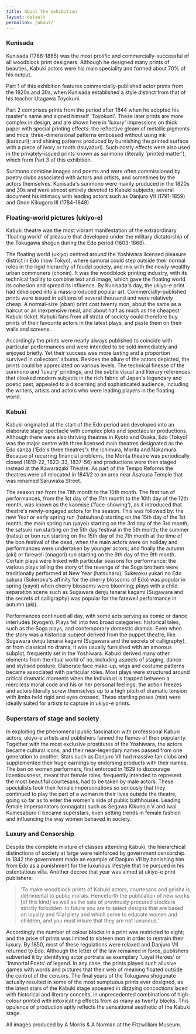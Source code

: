 ```yaml
---
title: About the exhibition
layout: default
permalink: /about/
---
```

### Kunisada

Kunisada (1786-1865) was the most prolific and commercially-successful of all woodblock print designers. Although he designed many prints of beauties, Kabuki actors were his main speciality and formed about 70% of his output.

Part 1 of this exhibition features commercially-published actor prints from the 1820s and 30s, when Kunisada established a style distinct from that of his teacher Utagawa Toyokuni.

Part 2 comprises prints from the period after 1844 when he adopted his master's name and signed himself 'Toyokuni'. These later prints are more complex in design, and are shown here in 'luxury' impressions on thick paper with special printing effects: the reflective gleam of metallic pigments and mica; three-dimensional patterns embossed without using ink (karazuri); and shining patterns produced by burnishing the printed surface with a piece of ivory or tooth (tsuyazuri). Such costly effects were also used in the privately-issued prints known as surimono (literally 'printed matter'), which form Part 3 of this exhibition.

Surimono combine images and poems and were often commissioned by poetry clubs associated with actors and artists, and sometimes by the actors themselves. Kunisada's surimono were mainly produced in the 1820s and 30s and were almost entirely devoted to Kabuki subjects; several document his intimacy with leading actors such as Danjuro VII (1791-1859) and Onoe Kikugoro III (1784-1849)

### Floating-world pictures (ukiyo-e)

Kabuki theatre was the most vibrant manifestation of the extraordinary 'floating world' of pleasure that developed under the military dictatorship of the Tokugawa shogun during the Edo period (1603-1868).

The floating world (ukiyo) centred around the Yoshiwara licensed pleasure district in Edo (now Tokyo), where samurai could step outside their normal roles in the rigid hierarchy of feudal society, and mix with the newly-wealthy urban commoners (chonin). It was the woodblock printing industry, with its technical facility to combine text and image, which gave the floating world its cohesion and spread its influence. By Kunisada's day, the ukiyo-e print had developed into a mass-produced popular art. Commercially-published prints were issued in editions of several thousand and were relatively cheap. A normal-size (oban) print cost twenty mon, about the same as a haircut or an inexpensive meal, and about half as much as the cheapest Kabuki ticket. Kabuki fans from all strata of society could therefore buy prints of their favourite actors in the latest plays, and paste them on their walls and screens.

Accordingly the prints were nearly always published to coincide with particular performances and were intended to be sold immediately and enjoyed briefly. Yet their success was more lasting and a proportion survived in collectors' albums. Besides the allure of the actors depicted, the prints could be appreciated on various levels. The technical finesse of the surimono and 'luxury' printings, and the subtle visual and literary references that cloaked modern subjects in the rich fabric of Japan's legendary and poetic past, appealed to a discerning and sophisticated audience, including the writers, artists and actors who were leading players in the floating world.

### Kabuki

Kabuki originated at the start of the Edo period and developed into an elaborate stage spectacle with complex plots and spectacular productions. Although there were also thriving theatres in Kyoto and Osaka, Edo (Tokyo) was the major centre with three licensed main theatres designated as the Edo sanza ('Edo's three theatres'): the Ichimura, Morita and Nakamura. Because of recurring financial problems, the Morita theatre was periodically closed (1819-22, 1823-33, 1837-56) and productions were then staged instead at the Kawarazaki Theatre. As part of the Tempo Reforms the theatres were all relocated in 1841/2 to an area near Asakusa Temple that was renamed Saruwaka Street.

The season ran from the 11th month to the 10th month. The first run of performances, from the 1st day of the 11th month to the 10th day of the 12th month, was known as the kaomise ('face-showing'), as it introduced that theatre's newly-engaged actors for the season. This was followed by: the new Year or early spring run (hatsuharu) starting on the 15th day of the 1st month; the main spring run (yayoi) starting on the 3rd day of the 3rd month; the satsuki run starting on the 5th day festival in the 5th month; the summer (natsu) or bon run starting on the 15th day of the 7th month at the time of the bon festival of the dead, when the main actors were on holiday and performances were undertaken by younger actors; and finally the autumn (aki) or farewell (onagori) run starting on the 9th day of the 9th month. Certain plays were linked with particular seasons for performance: the various plays telling the story of the revenge of the Soga brothers were traditionally performed at New Year (hatsuharu); Sukeroku yukari no Edo sakura (Sukeroku's affinity for the cherry blossoms of Edo) was popular in spring (yayoi) when cherry blossoms were blooming; plays with a child separation scene such as Sugawara denju tenarai kagami (Sugawara and the secrets of calligraphy) was popular for the farewell performance in autumn (aki).

Performances continued all day, with some acts serving as comic or dance interludes (kyogen). Plays fell into two broad categories: historical tales, such as the Soga plays, and contemporary domestic dramas. Even when the story was a historical subject derived from the puppet theatre, like Sugawara denju tenarai kagami (Sugawara and the secrets of calligraphy), or from classical no drama, it was usually furnished with an amorous subplot, frequently set in the Yoshiwara. Kabuki derived many other elements from the ritual world of no, including aspects of staging, dance and stylised posture. Elaborate face make-up, wigs and costume patterns became associated with particular roles. Most plays were structured around critical dramatic moments when the individual is trapped between a merciless moral code and his or her personal feelings; the action freezes and actors literally screw themselves up to a high pitch of dramatic tension with limbs held rigid and eyes crossed. These startling poses (mie) were ideally suited for artists to capture in ukiyo-e prints.

### Superstars of stage and society

In exploiting the phenomenal public fascination with professional Kabuki actors, ukiyo-e artists and publishers fanned the flames of their popularity. Together with the most exclusive prostitutes of the Yoshiwara, the actors became cultural icons, and their near-legendary names passed from one generation to another. Stars such as Danjuro VII had massive fan clubs and supplemented their huge earnings by endorsing products with their names. The ban on women performers, first enforced in 1629 to discourage licentiousness, meant that female roles, frequently intended to represent the most beautiful courtesans, had to be taken by male actors. These specialists took their female impersonations so seriously that they continued to play the part of a woman in their lives outside the theatre, going so far as to enter the women's side of public bathhouses. Leading female impersonators (onnagata) such as Segawa Kikunojo V and Iwai Kumesaburo II became superstars, even setting trends in female fashion and influencing the way women behaved in society.

### Luxury and Censorship
Despite the complete mixture of classes attending Kabuki, the hierarchical distinctions of society at large were reinforced by government censorship. In 1842 the government made an example of Danjuro VII by banishing him from Edo as a punishment for the luxurious lifestyle that he pursued in his ostentatious villa. Another decree that year was aimed at ukiyo-e print publishers:

>'To make woodblock prints of Kabuki actors, courtesans and geisha is detrimental to public morals. Henceforth the publication of new works [of this kind] as well as the sale of previously procured stocks is strictly forbidden. In future you are to select designs that are based on loyalty and filial piety and which serve to educate women and children, and you must insure that they are not luxurious.'

Accordingly the number of colour blocks in a print was restricted to eight; and the price of prints was limited to sixteen mon in order to restrain their luxury. By 1850, most of these regulations were relaxed and Danjuro VII returned to Edo. Although the letter of the law remained in force, publishers subverted it by identifying actor portraits as exemplary 'Loyal Heroes' or 'Immortal Poets' of legend. In any case, the prints played such allusive games with words and pictures that their web of meaning floated outside the control of the censors. The final years of the Tokugawa shogunate actually resulted in some of the most sumptuous prints ever designed, as the latest stars of the Kabuki stage appeared in dizzying concoctions laced with historical and literary conceits, in unprecedented combinations of high-colour printed with intoxicating effects from as many as twenty blocks. This opulence of production aptly reflects the sensational aesthetic of the Kabuki stage.

All images produced by A Morris & A Norman at the Fitzwilliam Museum.
